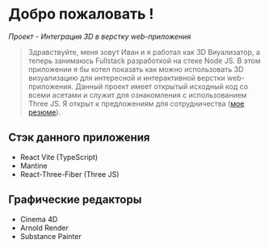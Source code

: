 # Добро пожаловать !
_Проект - Интеграция 3D в верстку web-приложения_

> Здравствуйте, меня зовут Иван и я работал как 3D Виуализатор, а теперь занимаюсь Fullstack разработкой на стеке Node JS.
> В этом приложении я бы хотел показать как можно использовать 3D визуализацию для интересной и интерактивной верстки web-приложения.
> Данный проект имеет открытый исходный код со всеми асетами и служит для ознакомления с использованием Three JS.
> Я открыт к предложениям для сотрудничества (<a href="">мое резюме</a>).

## Стэк данного приложения
-  React Vite (TypeScript)
-  Mantine
-  React-Three-Fiber (Three JS)

## Графические редакторы
-  Cinema 4D
-  Arnold Render
-  Substance Painter
